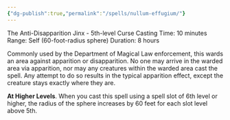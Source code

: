 ```yaml
---
{"dg-publish":true,"permalink":"/spells/nullum-effugium/"}
---
```


The Anti-Disapparition Jinx - 5th-level Curse 
Casting Time: 10 minutes 
Range: Self (60-foot-radius sphere) 
Duration: 8 hours 

Commonly used by the Department of Magical Law enforcement, this wards an area against apparition or disapparition. No one may arrive in the warded area via apparition, nor may any creatures within the warded area cast the spell. Any attempt to do so results in the typical apparition effect, except the creature stays exactly where they are. 

**At Higher Levels**. When you cast this spell using a spell slot of 6th level or higher, the radius of the sphere increases by 60 feet for each slot level above 5th.